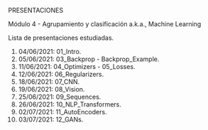 PRESENTACIONES

Módulo 4 - Agrupamiento y clasificación
a.k.a., Machine Learning

Lista de presentaciones estudiadas.


 1) 04/06/2021: 01_Intro.
 2) 05/06/2021: 03_Backprop - Backprop_Example.
 3) 11/06/2021: 04_Optimizers - 05_Losses.
 4) 12/06/2021: 06_Regularizers.
 5) 18/06/2021: 07_CNN.
 6) 19/06/2021: 08_Vision.
 7) 25/06/2021: 09_Sequences.
 8) 26/06/2021: 10_NLP_Transformers.
 9) 02/07/2021: 11_AutoEncoders.
10) 03/07/2021: 12_GANs.
